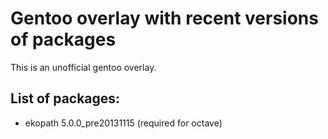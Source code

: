 # Gentoo overlay with recent versions of packages

This is an unofficial gentoo overlay.

## List of packages:

  * ekopath 5.0.0_pre20131115 (required for octave)
